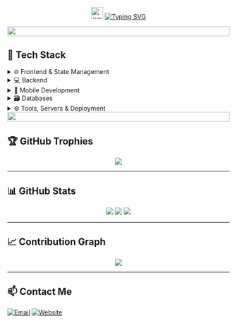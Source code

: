 <p align="center">
  <img src="https://user-images.githubusercontent.com/72663882/171687151-bb31c996-c9d2-49c8-b593-734946893b23.gif" alt="waving hand gif" aria-hidden="true" width="27" />
  <a href="https://git.io/typing-svg">
    <img src="https://readme-typing-svg.herokuapp.com?font=Roboto&weight=700&size=25&duration=2500&pause=1000&color=F8302E&vCenter=true&random=false&width=200&height=25&lines=Hello!;I'm+Soe" alt="Typing SVG" />
  </a>
</p>

<img src="https://user-images.githubusercontent.com/74038190/212284100-561aa473-3905-4a80-b561-0d28506553ee.gif" height="22.3" width="100%"/>

## 🧰 Tech Stack

<details>
  <summary>🌐 Frontend & State Management</summary>
  <p align="left">
    <img src="https://img.shields.io/badge/React-20232A?style=for-the-badge&logo=react&logoColor=61DAFB" />
    <img src="https://img.shields.io/badge/Next.js-000000?style=for-the-badge&logo=nextdotjs&logoColor=ffffff" />
    <img src="https://img.shields.io/badge/Preact-35495E?style=for-the-badge&logo=preact&logoColor=41b883" />
    <img src="https://img.shields.io/badge/Vue.js-35495E?style=for-the-badge&logo=vue.js&logoColor=4FC08D" />
    <img src="https://img.shields.io/badge/Nuxt.js-00DC82?style=for-the-badge&logo=nuxt.js&logoColor=white" />
    <img src="https://img.shields.io/badge/Pinia-F7DF1E?style=for-the-badge&logo=pinia&logoColor=2E2E2E" />
    <img src="https://img.shields.io/badge/Zustand-2D2D2D?style=for-the-badge" />
  </p>
</details>

<details>
  <summary>💻 Backend</summary>
  <p align="left">
    <img src="https://img.shields.io/badge/PHP-777BB4?style=for-the-badge&logo=php&logoColor=fff" />
    <img src="https://img.shields.io/badge/Laravel-F9322C?style=for-the-badge&logo=laravel&logoColor=fff" />
    <img src="https://img.shields.io/badge/CodeIgniter-EF4223?style=for-the-badge&logo=codeigniter&logoColor=fff" />
    <img src="https://img.shields.io/badge/Node.js-339933?style=for-the-badge&logo=node.js&logoColor=fff" />
    <img src="https://img.shields.io/badge/Express.js-000000?style=for-the-badge&logo=express&logoColor=fff" />
  </p>
</details>

<details>
  <summary>📱 Mobile Development</summary>
  <p align="left">
    <img src="https://img.shields.io/badge/React_Native-20232A?style=for-the-badge&logo=react&logoColor=61DAFB" />
    <img src="https://img.shields.io/badge/Expo-000020?style=for-the-badge&logo=expo&logoColor=white" />
  </p>
</details>

<details>
  <summary>🗃️ Databases</summary>
  <p align="left">
    <img src="https://img.shields.io/badge/MySQL-00758F?style=for-the-badge&logo=mysql&logoColor=fff" />
    <img src="https://img.shields.io/badge/PostgreSQL-336791?style=for-the-badge&logo=postgresql&logoColor=fff" />
    <img src="https://img.shields.io/badge/MongoDB-47A248?style=for-the-badge&logo=mongodb&logoColor=fff" />
    <img src="https://img.shields.io/badge/Microsoft_SQL_Server-CC2927?style=for-the-badge&logo=microsoftsqlserver&logoColor=white" />
  </p>
</details>

<details>
  <summary>⚙️ Tools, Servers & Deployment</summary>
  <p align="left">
    <img src="https://img.shields.io/badge/Git-F05032?style=for-the-badge&logo=git&logoColor=fff" />
    <img src="https://img.shields.io/badge/GitHub-181717?style=for-the-badge&logo=github&logoColor=fff" />
    <img src="https://img.shields.io/badge/SourceTree-0052CC?style=for-the-badge&logo=sourcetree&logoColor=fff" />
    <img src="https://img.shields.io/badge/Postman-FF6C37?style=for-the-badge&logo=postman&logoColor=white" />
    <img src="https://img.shields.io/badge/Docker-2496ED?style=for-the-badge&logo=docker&logoColor=fff" />
    <img src="https://img.shields.io/badge/Vercel-000?style=for-the-badge&logo=vercel&logoColor=white" />
    <img src="https://img.shields.io/badge/Nginx-009639?style=for-the-badge&logo=nginx&logoColor=white" />
    <img src="https://img.shields.io/badge/Apache-D22128?style=for-the-badge&logo=apache&logoColor=white" />
    <img src="https://img.shields.io/badge/LiteSpeed-1D6CDF?style=for-the-badge&logo=litespeed&logoColor=white" />
    <img src="https://img.shields.io/badge/XAMPP-FB7A24?style=for-the-badge&logo=xampp&logoColor=white" />
  </p>
</details>

<img src="https://user-images.githubusercontent.com/74038190/212284100-561aa473-3905-4a80-b561-0d28506553ee.gif" height="22.3" width="100%"/>

## 🏆 GitHub Trophies
<p align="center">
  <img src="https://github-profile-trophy.vercel.app/?username=soesepdev&theme=radical&margin-w=10&margin-h=10&column=7" />
</p>

---

## 📊 GitHub Stats
<p align="center">
  <img src="https://github-readme-stats.vercel.app/api?username=soesepdev&show_icons=true&theme=radical" />
  <img src="https://github-readme-stats.vercel.app/api/top-langs/?username=soesepdev&layout=compact&theme=radical" />
  <img src="https://streak-stats.demolab.com?user=soesepdev&theme=radical" />
</p>

---

## 📈 Contribution Graph
<p align="center">
  <img src="https://github-readme-activity-graph.vercel.app/graph?username=soesepdev&theme=radical" />
</p>

---

## 📫 Contact Me
[![Email](https://img.shields.io/badge/Email-D14836?style=for-the-badge&logo=gmail&logoColor=white)](mailto:soesep.dev@gmail.com)
[![Website](https://img.shields.io/badge/Website-4285F4?style=for-the-badge&logo=google-chrome&logoColor=white)](https://soesepdev.my.id)
